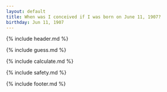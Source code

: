 ```yaml
---
layout: default
title: When was I conceived if I was born on June 11, 1907?
birthday: Jun 11, 1907
---
```


{% include header.md %}

{% include guess.md %}

{% include calculate.md %}

{% include safety.md %}

{% include footer.md %}



